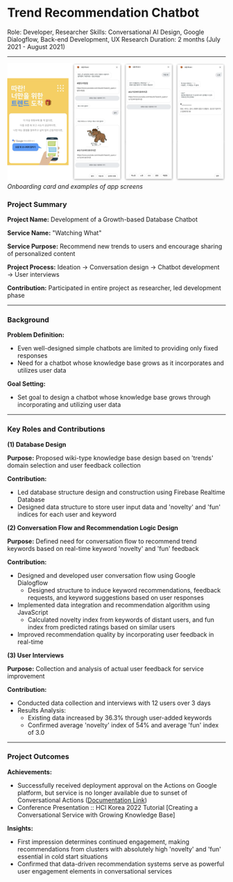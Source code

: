 # Trend Recommendation Chatbot

Role: Developer, Researcher
Skills: Conversational AI Design, Google Dialogflow, Back-end Development, UX Research
Duration: 2 months (July 2021 - August 2021)

---

![Onboarding card and example of app screen](/images/trendbot.png) 
*Onboarding card and examples of app screens*

### Project Summary

**Project Name:** Development of a Growth-based Database Chatbot

**Service Name:** "Watching What"

**Service Purpose:** Recommend new trends to users and encourage sharing of personalized content

**Project Process:** Ideation → Conversation design → Chatbot development → User interviews

**Contribution:** Participated in entire project as researcher, led development phase

---

### Background

**Problem Definition:**

- Even well-designed simple chatbots are limited to providing only fixed responses
- Need for a chatbot whose knowledge base grows as it incorporates and utilizes user data

**Goal Setting:**

- Set goal to design a chatbot whose knowledge base grows through incorporating and utilizing user data

---

### **Key Roles and Contributions**

**(1) Database Design**

**Purpose:** Proposed wiki-type knowledge base design based on 'trends' domain selection and user feedback collection

**Contribution:** 

- Led database structure design and construction using Firebase Realtime Database
- Designed data structure to store user input data and 'novelty' and 'fun' indices for each user and keyword

**(2) Conversation Flow and Recommendation Logic Design**

**Purpose:** Defined need for conversation flow to recommend trend keywords based on real-time keyword 'novelty' and 'fun' feedback

**Contribution:**

- Designed and developed user conversation flow using Google Dialogflow
    - Designed structure to induce keyword recommendations, feedback requests, and keyword suggestions based on user responses
- Implemented data integration and recommendation algorithm using JavaScript
    - Calculated novelty index from keywords of distant users, and fun index from predicted ratings based on similar users
- Improved recommendation quality by incorporating user feedback in real-time

**(3) User Interviews**

**Purpose:** Collection and analysis of actual user feedback for service improvement

**Contribution:**

- Conducted data collection and interviews with 12 users over 3 days
- Results Analysis:
    - Existing data increased by 36.3% through user-added keywords
    - Confirmed average 'novelty' index of 54% and average 'fun' index of 3.0

---

### **Project Outcomes**

**Achievements:**

- Successfully received deployment approval on the Actions on Google platform, but service is no longer available due to sunset of Conversational Actions ([Documentation Link](https://www.notion.so/6fbb37714a92463d814c25d967336ac4?pvs=25))
- Conference Presentation :: HCI Korea 2022 Tutorial [Creating a Conversational Service with Growing Knowledge Base]

**Insights:**

- First impression determines continued engagement, making recommendations from clusters with absolutely high 'novelty' and 'fun' essential in cold start situations
- Confirmed that data-driven recommendation systems serve as powerful user engagement elements in conversational services